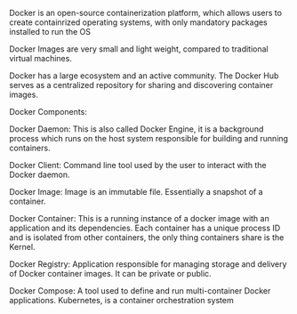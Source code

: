 
Docker is an open-source containerization platform, which allows users to create containrized operating systems, with only mandatory packages installed to run the OS

Docker Images are very small and light weight, compared to traditional virtual machines.

Docker has a large ecosystem and an active community. The Docker Hub serves as a centralized repository for sharing and discovering container images.


Docker Components:

Docker Daemon: 
This is also called Docker Engine, it is a background process which runs on the host system responsible for building and running containers.

Docker Client: 
Command line tool used by the user to interact with the Docker daemon.

Docker Image:
Image is an immutable file. Essentially a snapshot of a container.

Docker Container: 
This is a running instance of a docker image with an application and its dependencies. 
Each container has a unique process ID and is isolated from other containers, the only thing containers share is the Kernel.

Docker Registry: 
Application responsible for managing storage and delivery of Docker container images. It can be private or public.

Docker Compose:
A tool used to define and run multi-container Docker applications.
Kubernetes, is a container orchestration system 
